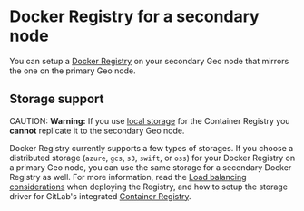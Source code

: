 # Docker Registry for a secondary node

You can setup a [Docker Registry](https://docs.docker.com/registry/) on your
secondary Geo node that mirrors the one on the primary Geo node.

## Storage support

CAUTION: **Warning:**
If you use [local storage](../container_registry.md#container-registry-storage-driver)
for the Container Registry you **cannot** replicate it to the secondary Geo node.

Docker Registry currently supports a few types of storages. If you choose a
distributed storage (`azure`, `gcs`, `s3`, `swift`, or `oss`) for your Docker
Registry on a primary Geo node, you can use the same storage for a secondary
Docker Registry as well. For more information, read the
[Load balancing considerations](https://docs.docker.com/registry/deploying/#load-balancing-considerations)
when deploying the Registry, and how to setup the storage driver for GitLab's
integrated [Container Registry](../container_registry.md#container-registry-storage-driver).

[ee]: https://about.gitlab.com/products/
